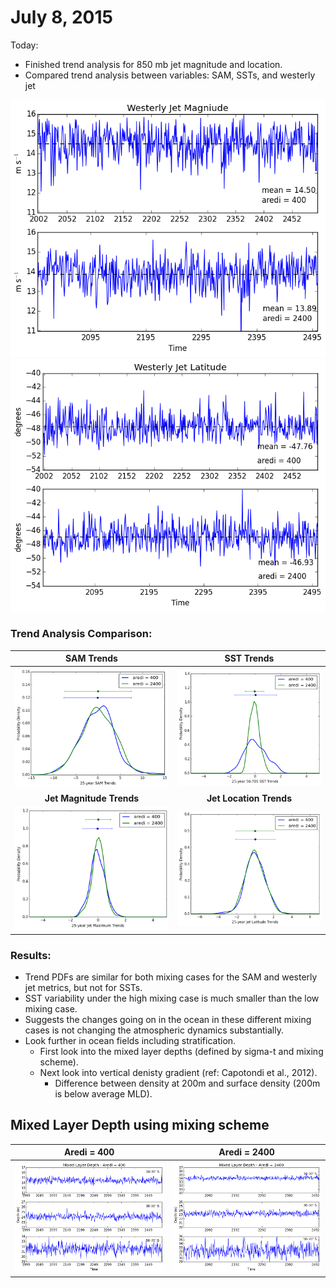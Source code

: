 # July 8, 2015

Today: 
* Finished trend analysis for 850 mb jet magnitude and location. 
* Compared trend analysis between variables: SAM, SSTs, and westerly jet

![Jet Magnitude Timeseries](files/cntrl_u850_max_djf_timeseries_07082015.png)
![Jet Location Timeseries](files/cntrl_u850_lat_djf_timeseries_07082015.png)

### Trend Analysis Comparison: 

SAM Trends                 |  SST Trends
:-------------------------:|:-------------------------:
![](files/cntrl_sam_djf_pdf_07022015.png)  |  ![](files/cntrl_sst_djf_pdf_07062015.png)
**Jet Magnitude Trends**       | **Jet Location Trends**
![](files/cntrl_u850_max_djf_pdf_07082015.png)|![](files/cntrl_u850_lat_djf_pdf_07082015.png)

### Results: 
* Trend PDFs are similar for both mixing cases for the SAM and westerly jet metrics, but not for SSTs. 
* SST variability under the high mixing case is much smaller than the low mixing case. 
* Suggests the changes going on in the ocean in these different mixing cases is not changing the atmospheric dynamics substantially. 
* Look further in ocean fields including stratification. 
  * First look into the mixed layer depths (defined by sigma-t and mixing scheme). 
  * Next look into vertical denisty gradient (ref: Capotondi et al., 2012). 
    * Difference between density at 200m and surface density (200m is below average MLD).
 
## Mixed Layer Depth using mixing scheme 
Aredi = 400                |  Aredi = 2400
:-------------------------:|:-------------------------:
![](files/cntrl_mld_400_djf_timeseries_07082015.png)  |  ![](files/cntrl_mld_2400_djf_timeseries_07082015.png)

